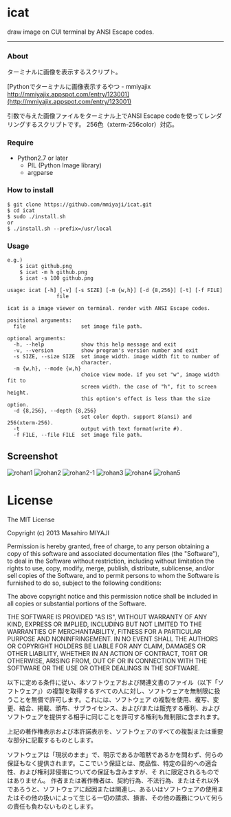 icat
=====

draw image on CUI terminal by ANSI Escape codes.

------------------
### About
ターミナルに画像を表示するスクリプト。

[Pythonでターミナルに画像表示するやつ - mmiyajix http://mmiyajix.appspot.com/entry/123001](http://mmiyajix.appspot.com/entry/123001)

引数で与えた画像ファイルをターミナル上でANSI Escape codeを使ってレンダリングするスクリプトです。
256色（xterm-256color）対応。

### Require
- Python2.7 or later
    - PIL (Python Image Iibrary)
    - argparse

### How to install
    $ git clone https://github.com/mmiyaji/icat.git
    $ cd icat
    $ sudo ./install.sh
    or
    $ ./install.sh --prefix=/usr/local

### Usage
    e.g.)
        $ icat github.png
        $ icat -m h github.png
        $ icat -s 100 github.png

    usage: icat [-h] [-v] [-s SIZE] [-m {w,h}] [-d {8,256}] [-t] [-f FILE]
                    file

    icat is a image viewer on terminal. render with ANSI Escape codes.

    positional arguments:
      file                  set image file path.

    optional arguments:
      -h, --help            show this help message and exit
      -v, --version         show program's version number and exit
      -s SIZE, --size SIZE  set image width. image width fit to number of
                            character.
      -m {w,h}, --mode {w,h}
                            choice view mode. if you set "w", image width fit to
                            screen width. the case of "h", fit to screen height.
                            this option's effect is less than the size option.
      -d {8,256}, --depth {8,256}
                            set color depth. support 8(ansi) and 256(xterm-256).
      -t                    output with text format(write #).
      -f FILE, --file FILE  set image file path.

## Screenshot
![rohan1](http://mmiyajix.appspot.com/download/aghtbWl5YWppeHIQCxIIUG9zdERhdGEYio8IDA/Screen%20Shot%202013-06-06%20at%2010.41.51%20PM.png)
![rohan2](http://mmiyajix.appspot.com/download/aghtbWl5YWppeHIQCxIIUG9zdERhdGEY4sgHDA/Screen%20Shot%202013-06-06%20at%2012.10.28%20AM.png)
![rohan2-1](http://mmiyajix.appspot.com/download/aghtbWl5YWppeHIQCxIIUG9zdERhdGEYiY8IDA/Screen%20Shot%202013-06-06%20at%2010.37.13%20PM.png)
![rohan3](http://mmiyajix.appspot.com/download/aghtbWl5YWppeHIQCxIIUG9zdERhdGEYmeAHDA/2013-06-05-223145_1280x800_scrot.png)
![rohan4](http://mmiyajix.appspot.com/download/aghtbWl5YWppeHIQCxIIUG9zdERhdGEY0fcHDA/2013-06-06-221022_1280x800_scrot.png)
![rohan5](http://mmiyajix.appspot.com/download/aghtbWl5YWppeHIQCxIIUG9zdERhdGEYqrEHDA/Screen%20Shot%202013-06-05%20at%2010.59.26%20PM.png)

# License
The MIT License


Copyright (c) 2013 Masahiro MIYAJI


Permission is hereby granted, free of charge, to any person obtaining a copy of this software and associated documentation files (the "Software"), to deal in the Software without restriction, including without limitation the rights to use, copy, modify, merge, publish, distribute, sublicense, and/or sell copies of the Software, and to permit persons to whom the Software is furnished to do so, subject to the following conditions:

The above copyright notice and this permission notice shall be included in all copies or substantial portions of the Software.

THE SOFTWARE IS PROVIDED "AS IS", WITHOUT WARRANTY OF ANY KIND, EXPRESS OR IMPLIED, INCLUDING BUT NOT LIMITED TO THE WARRANTIES OF MERCHANTABILITY, FITNESS FOR A PARTICULAR PURPOSE AND NONINFRINGEMENT. IN NO EVENT SHALL THE AUTHORS OR COPYRIGHT HOLDERS BE LIABLE FOR ANY CLAIM, DAMAGES OR OTHER LIABILITY, WHETHER IN AN ACTION OF CONTRACT, TORT OR OTHERWISE, ARISING FROM, OUT OF OR IN CONNECTION WITH THE SOFTWARE OR THE USE OR OTHER DEALINGS IN THE SOFTWARE.

以下に定める条件に従い、本ソフトウェアおよび関連文書のファイル（以下「ソフトウェア」）の複製を取得するすべての人に対し、ソフトウェアを無制限に扱うことを無償で許可します。これには、ソフトウェア
の複製を使用、複写、変更、結合、掲載、頒布、サブライセンス、および/または販売する権利、およびソフトウェアを提供する相手に同じことを許可する権利も無制限に含まれます。

上記の著作権表示および本許諾表示を、ソフトウェアのすべての複製または重要な部分に記載するものとします。

ソフトウェアは「現状のまま」で、明示であるか暗黙であるかを問わず、何らの保証もなく提供されます。ここでいう保証とは、商品性、特定の目的への適合性、および権利非侵害についての保証も含みますが、そ
れに限定されるものではありません。 作者または著作権者は、契約行為、不法行為、またはそれ以外であろうと、ソフトウェアに起因または関連し、あるいはソフトウェアの使用またはその他の扱いによって生じる一切の請求、損害、その他の義務について何らの責任も負わないものとします。
